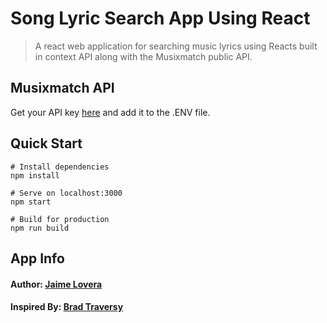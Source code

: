 # Song Lyric Search App Using React

> A react web application for searching music lyrics using Reacts built in context API along with the Musixmatch public API.

## Musixmatch API
Get your API key [here](https://developer.musixmatch.com) and add it to the .ENV file.  

## Quick Start 
```
# Install dependencies
npm install

# Serve on localhost:3000
npm start

# Build for production
npm run build
```

## App Info

#### Author: [Jaime Lovera](https://www.jaimelovera.com/)

#### Inspired By: [Brad Traversy](http://www.traversymedia.com)